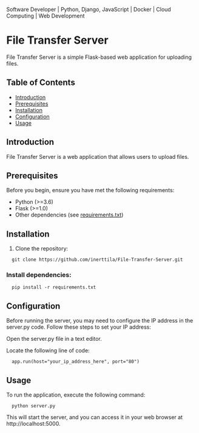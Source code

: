 Software Developer | Python, Django, JavaScript | Docker | Cloud Computing | Web Development

# File Transfer Server

File Transfer Server is a simple Flask-based web application for uploading files.

## Table of Contents

- [Introduction](#introduction)
- [Prerequisites](#prerequisites)
- [Installation](#installation)
- [Configuration](#configuration)
- [Usage](#usage)

## Introduction

File Transfer Server is a web application that allows users to upload files.

## Prerequisites

Before you begin, ensure you have met the following requirements:

- Python (>=3.6)
- Flask (>=1.0)
- Other dependencies (see [requirements.txt](requirements.txt))

## Installation

1. Clone the repository:

```shell
  git clone https://github.com/inerttila/File-Transfer-Server.git
```

### Install dependencies:

```shell
  pip install -r requirements.txt

```
## Configuration
Before running the server, you may need to configure the IP address in the server.py code. Follow these steps to set your IP address:

Open the server.py file in a text editor.

Locate the following line of code:
```shell
  app.run(host="your_ip_address_here", port="80")
```
## Usage
To run the application, execute the following command:

```shell
  python server.py
```

This will start the server, and you can access it in your web browser at
http://localhost:5000.

